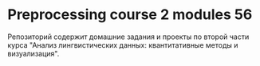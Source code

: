 # Preprocessing course 2 modules 56

Репозиторий содержит домашние задания и проекты по второй части курса "Анализ лингвистических данных: квантитативные методы и визуализация".
